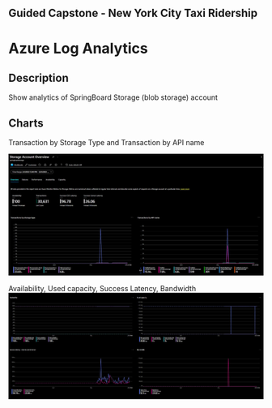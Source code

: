 ## Guided Capstone - New York City Taxi Ridership
# Azure Log Analytics

## Description
Show analytics of SpringBoard Storage (blob storage) account

## Charts
Transaction by Storage Type and Transaction by API name 

![Alt Text](storage_account_overview_1.JPG?raw=true "azure log analytics")

Availability, Used capacity, Success Latency, Bandwidth
![Alt Text](storage_account_overview_2.JPG?raw=true "weather dataframe")
